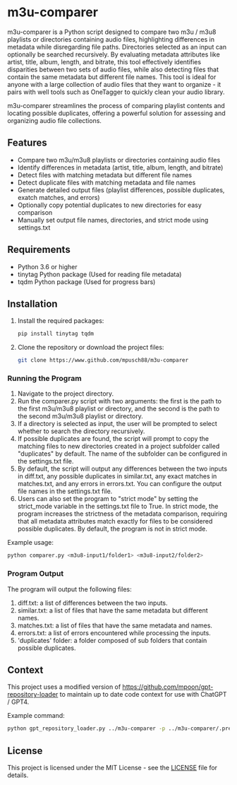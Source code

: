 # m3u-comparer

m3u-comparer is a Python script designed to compare two m3u / m3u8 playlists or directories containing audio files, highlighting differences in metadata while disregarding file paths. Directories selected as an input can optionally be searched recursively. By evaluating metadata attributes like artist, title, album, length, and bitrate, this tool effectively identifies disparities between two sets of audio files, while also detecting files that contain the same metadata but different file names. This tool is ideal for anyone with a large collection of audio files that they want to organize - it pairs with well tools such as OneTagger to quickly clean your audio library.

m3u-comparer streamlines the process of comparing playlist contents and locating possible duplicates, offering a powerful solution for assessing and organizing audio file collections.

## Features

- Compare two m3u/m3u8 playlists or directories containing audio files
- Identify differences in metadata (artist, title, album, length, and bitrate)
- Detect files with matching metadata but different file names
- Detect duplicate files with matching metadata and file names
- Generate detailed output files (playlist differences, possible duplicates, exatch matches, and errors)
- Optionally copy potential duplicates to new directories for easy comparison
- Manually set output file names, directories, and strict mode using settings.txt

## Requirements

- Python 3.6 or higher
- tinytag Python package (Used for reading file metadata)
- tqdm Python package (Used for progress bars)

## Installation

1. Install the required packages:

   ```bash
   pip install tinytag tqdm
   ```

2. Clone the repository or download the project files:

   ```bash
   git clone https://www.github.com/mpusch88/m3u-comparer
   ```

### Running the Program

1. Navigate to the project directory.
2. Run the comparer.py script with two arguments: the first is the path to the first m3u/m3u8 playlist or directory, and the second is the path to the second m3u/m3u8 playlist or directory.
3. If a directory is selected as input, the user will be prompted to select whether to search the directory recursively.
4. If possible duplicates are found, the script will prompt to copy the matching files to new directories created in a project subfolder called "duplicates" by default. The name of the subfolder can be configured in the settings.txt file.
5. By default, the script will output any differences between the two inputs in diff.txt, any possible duplicates in similar.txt, any exact matches in matches.txt, and any errors in errors.txt. You can configure the output file names in the settings.txt file.
6. Users can also set the program to "strict mode" by setting the strict_mode variable in the settings.txt file to True. In strict mode, the program increases the strictness of the metadata comparison, requiring that all metadata attributes match exactly for files to be considered possible duplicates. By default, the program is not in strict mode.

Example usage:

```bash
python comparer.py <m3u8-input1/folder1> <m3u8-input2/folder2>
```

### Program Output

The program will output the following files:

1. diff.txt: a list of differences between the two inputs.
2. similar.txt: a list of files that have the same metadata but different names.
3. matches.txt: a list of files that have the same metadata and names.
4. errors.txt: a list of errors encountered while processing the inputs.
5. 'duplicates' folder: a folder composed of sub folders that contain possible duplicates.

## Context

This project uses a modified version of  <https://github.com/mpoon/gpt-repository-loader> to maintain up to date code context for use with ChatGPT / GPT4.

Example command:

```bash
python gpt_repository_loader.py ../m3u-comparer -p ../m3u-comparer/.preamble -o ../m3u-comparer/context.txt -t 4000 -m 10
```

## License

This project is licensed under the MIT License - see the [LICENSE](LICENSE) file for details.
